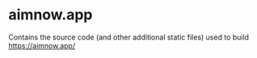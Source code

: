 # aimnow.app
Contains the source code (and other additional static files) used to build https://aimnow.app/

